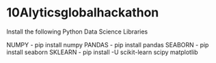 # 10Alyticsglobalhackathon

Install the following Python Data Science Libraries

NUMPY - pip install numpy
PANDAS - pip install pandas
SEABORN - pip install seaborn
SKLEARN - pip install -U scikit-learn scipy matplotlib